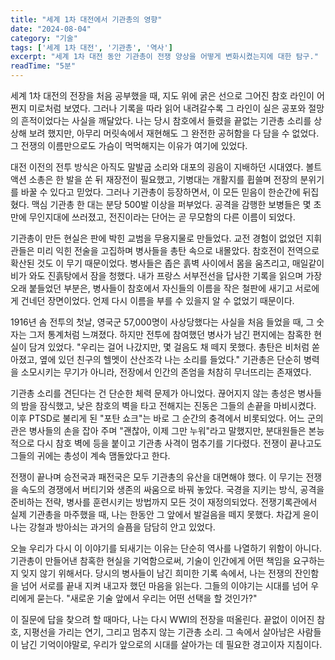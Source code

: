 ```yaml
---
title: "세계 1차 대전에서 기관총의 영향"
date: "2024-08-04"
category: "기술"
tags: ['세계 1차 대전', '기관총', '역사']
excerpt: "세계 1차 대전 동안 기관총이 전쟁 양상을 어떻게 변화시켰는지에 대한 탐구."
readTime: "5분"
---
```


세계 1차 대전의 전장을 처음 공부했을 때, 지도 위에 굵은 선으로 그어진 참호 라인이 어쩐지 미로처럼 보였다. 그러나 기록을 따라 읽어 내려갈수록 그 라인이 실은 공포와 절망의 흔적이었다는 사실을 깨달았다. 나는 당시 참호에서 들렸을 끝없는 기관총 소리를 상상해 보려 했지만, 아무리 머릿속에서 재현해도 그 완전한 공허함을 다 담을 수 없었다. 그 전쟁의 이름만으로도 가슴이 먹먹해지는 이유가 여기에 있었다.

<!--more-->

대전 이전의 전투 방식은 아직도 말발굽 소리와 대포의 굉음이 지배하던 시대였다. 볼트 액션 소총은 한 발을 쏜 뒤 재장전이 필요했고, 기병대는 개활지를 휩쓸며 전장의 분위기를 바꿀 수 있다고 믿었다. 그러나 기관총이 등장하면서, 이 모든 믿음이 한순간에 뒤집혔다. 맥심 기관총 한 대는 분당 500발 이상을 퍼부었다. 공격을 감행한 보병들은 몇 초 만에 무인지대에 쓰러졌고, 전진이라는 단어는 곧 무모함의 다른 이름이 되었다.

기관총이 만든 현실은 판에 박힌 교범을 무용지물로 만들었다. 교전 경험이 없었던 지휘관들은 미리 익힌 전술을 고집하며 병사들을 총탄 속으로 내몰았다. 참호전이 전역으로 확산된 것도 이 무기 때문이었다. 병사들은 좁은 흙벽 사이에서 몸을 움츠리고, 매일같이 비가 와도 진흙탕에서 잠을 청했다. 내가 프랑스 서부전선을 답사한 기록을 읽으며 가장 오래 붙들었던 부분은, 병사들이 참호에서 자신들의 이름을 작은 철판에 새기고 서로에게 건네던 장면이었다. 언제 다시 이름을 부를 수 있을지 알 수 없었기 때문이다.

1916년 솜 전투의 첫날, 영국군 57,000명이 사상당했다는 사실을 처음 들었을 때, 그 숫자는 그저 통계처럼 느껴졌다. 하지만 전투에 참여했던 병사가 남긴 편지에는 참혹한 현실이 담겨 있었다. "우리는 걸어 나갔지만, 몇 걸음도 채 떼지 못했다. 총탄은 비처럼 쏟아졌고, 옆에 있던 친구의 헬멧이 산산조각 나는 소리를 들었다." 기관총은 단순히 병력을 소모시키는 무기가 아니라, 전장에서 인간의 존엄을 처참히 무너뜨리는 존재였다.

기관총 소리를 견딘다는 건 단순한 체력 문제가 아니었다. 끊어지지 않는 총성은 병사들의 밤을 잠식했고, 낮은 참호의 벽을 타고 전해지는 진동은 그들의 손끝을 마비시켰다. 이후 PTSD로 불리게 된 "포탄 쇼크"는 바로 그 순간의 충격에서 비롯되었다. 어느 군의관은 병사들의 손을 잡아 주며 "괜찮아, 이제 그만 누워"라고 말했지만, 분대원들은 본능적으로 다시 참호 벽에 등을 붙이고 기관총 사격이 멈추기를 기다렸다. 전쟁이 끝나고도 그들의 귀에는 총성이 계속 맴돌았다고 한다.

전쟁이 끝나며 승전국과 패전국은 모두 기관총의 유산을 대면해야 했다. 이 무기는 전쟁을 속도의 경쟁에서 버티기와 생존의 싸움으로 바꿔 놓았다. 국경을 지키는 방식, 공격을 준비하는 전략, 병사를 훈련시키는 방법까지 모든 것이 재정의되었다. 전쟁기록관에서 실제 기관총을 마주했을 때, 나는 한동안 그 앞에서 발걸음을 떼지 못했다. 차갑게 윤이 나는 강철과 방아쇠는 과거의 슬픔을 담담히 안고 있었다.

오늘 우리가 다시 이 이야기를 되새기는 이유는 단순히 역사를 나열하기 위함이 아니다. 기관총이 만들어낸 참혹한 현실을 기억함으로써, 기술이 인간에게 어떤 책임을 요구하는지 잊지 않기 위해서다. 당시의 병사들이 남긴 희미한 기록 속에서, 나는 전쟁의 잔인함을 넘어 서로를 끝내 지켜 내고자 했던 마음을 읽는다. 그들의 이야기는 시대를 넘어 우리에게 묻는다. "새로운 기술 앞에서 우리는 어떤 선택을 할 것인가?"

이 질문에 답을 찾으려 할 때마다, 나는 다시 WWI의 전장을 떠올린다. 끝없이 이어진 참호, 지평선을 가리는 연기, 그리고 멈추지 않는 기관총 소리. 그 속에서 살아남은 사람들이 남긴 기억이야말로, 우리가 앞으로의 시대를 살아가는 데 필요한 경고이자 지침이다.